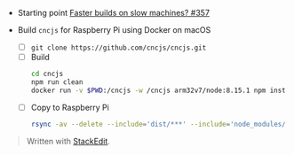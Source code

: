 * Starting point
  [Faster builds on slow machines? #357](https://github.com/cncjs/cncjs/issues/357)
* Build `cncjs` for Raspberry Pi using Docker on macOS

  * [ ] `git clone https://github.com/cncjs/cncjs.git`
  * [ ] Build
    ``` bash
    cd cncjs
    npm run clean
    docker run -v $PWD:/cncjs -w /cncjs arm32v7/node:8.15.1 npm install --unsafe-perm
    ```
  * [ ] Copy to Raspberry Pi
	``` bash
	rsync -av --delete --include='dist/***' --include='node_modules/***' --exclude='*' ./ pi@raspberrypi.local:/home/pi/cncjs/
	```
	
> Written with [StackEdit](https://stackedit.io/).
<!--stackedit_data:
eyJoaXN0b3J5IjpbLTY3Njk4MTMzMV19
-->